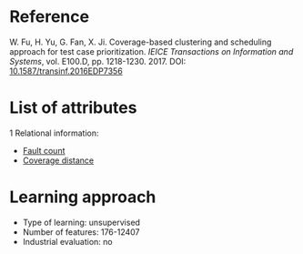 # Reference

W. Fu, H. Yu, G. Fan, X. Ji. Coverage-based clustering and scheduling approach for test case prioritization. *IEICE Transactions on Information and Systems*, vol. E100.D, pp. 1218-1230. 2017. DOI: [10.1587/transinf.2016EDP7356](https://www.doi.org/10.1587/transinf.2016EDP7356)

# List of attributes

1 Relational information:
* [Fault count](../../attributes/relational/fault/fault-count.md)
* [Coverage distance](../../attributes/relational/test-case/coverage/coverage-distance.md)

# Learning approach

* Type of learning: unsupervised
* Number of features: 176-12407
* Industrial evaluation: no